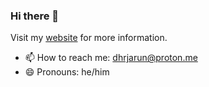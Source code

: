 ### Hi there 👋

Visit my [website](dhrjarun.github.io) for more information. 

- 📫 How to reach me: dhrjarun@proton.me
- 😄 Pronouns: he/him
